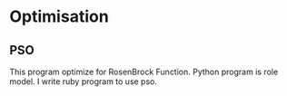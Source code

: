 # Optimisation

## PSO

This program optimize for RosenBrock Function.
Python program is role model.
I write ruby program to use pso.
